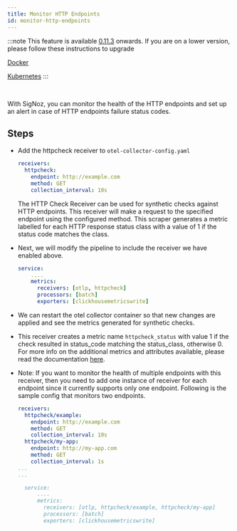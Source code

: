 ```yaml
---
title: Monitor HTTP Endpoints
id: monitor-http-endpoints
---
```


:::note
This feature is available [0.11.3](https://github.com/SigNoz/signoz/releases/tag/v0.11.3) onwards. If you are on a lower version, please follow these instructions to upgrade

[Docker](/docs/operate/docker-standalone/#upgrade)

[Kubernetes](/docs/operate/kubernetes/#upgrade)
:::

<p>&nbsp;</p>

With SigNoz, you can monitor the health of the HTTP endpoints and set up an alert in case of HTTP endpoints failure status codes.

## Steps

* Add the httpcheck receiver to `otel-collector-config.yaml` 
  ```yaml {2-10}
  receivers:
    httpcheck:
      endpoint: http://example.com
      method: GET
      collection_interval: 10s
  ```
  The HTTP Check Receiver can be used for synthetic checks against HTTP endpoints. This receiver will make a request to the specified endpoint using the configured method. This scraper generates a metric labelled for each HTTP response status class with a value of 1 if the status code matches the class.

* Next, we will modify the pipeline to include the receiver we have enabled above.
    ```yaml {4}
    service:
        ....
        metrics:
          receivers: [otlp, httpcheck]
          processors: [batch]
          exporters: [clickhousemetricswrite]
    ```

* We can restart the otel collector container so that new changes are applied and see the metrics generated for synthetic checks.

* This receiver creates a metric name `httpcheck_status` with value 1 if the check resulted in status_code matching the status_class, otherwise 0. For more info on the additional metrics and attributes available, please read the documentation [here](https://github.com/open-telemetry/opentelemetry-collector-contrib/blob/main/receiver/httpcheckreceiver/documentation.md).

* Note: If you want to monitor the health of multiple endpoints with this receiver, then you need to add one instance of receiver for each endpoint since it currently supports only one endpoint. Following is the sample config that monitors two endpoints.

  ```yaml {2-10}
  receivers:
    httpcheck/example:
      endpoint: http://example.com
      method: GET
      collection_interval: 10s
    httpcheck/my-app:
      endpoint: http://my-app.com
      method: GET
      collection_interval: 1s
  ...
  ...

    service:
        ....
        metrics:
          receivers: [otlp, httpcheck/example, httpcheck/my-app]
          processors: [batch]
          exporters: [clickhousemetricswrite]
  ```
